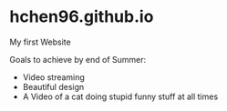 # hchen96.github.io
My first Website

Goals to achieve by end of Summer:
- Video streaming
- Beautiful design
- A Video of a cat doing stupid funny stuff at all times


